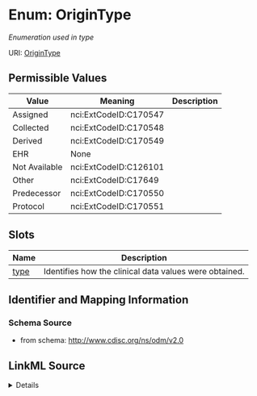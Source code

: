 # Enum: OriginType




_Enumeration used in type_



URI: [OriginType](OriginType)

## Permissible Values

| Value | Meaning | Description |
| --- | --- | --- |
| Assigned | nci:ExtCodeID:C170547 |  |
| Collected | nci:ExtCodeID:C170548 |  |
| Derived | nci:ExtCodeID:C170549 |  |
| EHR | None |  |
| Not Available | nci:ExtCodeID:C126101 |  |
| Other | nci:ExtCodeID:C17649 |  |
| Predecessor | nci:ExtCodeID:C170550 |  |
| Protocol | nci:ExtCodeID:C170551 |  |




## Slots

| Name | Description |
| ---  | --- |
| [type](type.md) | Identifies how the clinical data values were obtained. |






## Identifier and Mapping Information







### Schema Source


* from schema: http://www.cdisc.org/ns/odm/v2.0




## LinkML Source

<details>
```yaml
name: OriginType
description: Enumeration used in type
from_schema: http://www.cdisc.org/ns/odm/v2.0
rank: 1000
permissible_values:
  Assigned:
    text: Assigned
    meaning: nci:ExtCodeID:C170547
    is_a: OriginType
  Collected:
    text: Collected
    meaning: nci:ExtCodeID:C170548
    is_a: OriginType
  Derived:
    text: Derived
    meaning: nci:ExtCodeID:C170549
    is_a: OriginType
  EHR:
    text: EHR
    is_a: OriginType
  Not Available:
    text: Not Available
    meaning: nci:ExtCodeID:C126101
    is_a: OriginType
  Other:
    text: Other
    meaning: nci:ExtCodeID:C17649
    is_a: OriginType
  Predecessor:
    text: Predecessor
    meaning: nci:ExtCodeID:C170550
    is_a: OriginType
  Protocol:
    text: Protocol
    meaning: nci:ExtCodeID:C170551
    is_a: OriginType

```
</details>
